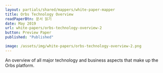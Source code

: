 ```yaml
---
layout: partials/shared/mappers/white-paper-mapper
title: Orbs Technology Overview
readPaperBtn: 문서 읽기
date: May 2019
url: white-papers/orbs-technology-overview-2
button: Preview Paper
published: "Published"

image: /assets/img/white-papers/orbs-technology-overview-2.png
---
```


An overview of all major technology and business aspects that make up the Orbs platform.
